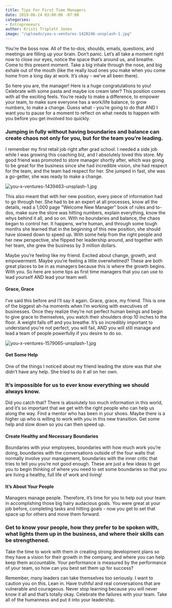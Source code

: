 ```yaml
---
title: Tips For First Time Managers
date: 2019-06-24 03:00:00 -07:00
categories:
- Entrepreneurs
author: Kristi Triplett Jones
image: "/uploads/you-x-ventures-1428246-unsplash-1.jpg"
---
```


You’re the boss now. All of the to-dos, shoulds, emails, questions, and meetings are filling up your brain. Don’t panic. Let’s all take a moment right now to close our eyes, notice the space that’s around us, and breathe. Come to this present moment. Take a big inhale through the nose, and big exhale out of the mouth (like the really loud ones you make when you come home from a long day at work. It’s okay - we’ve all been there). 

So here you are, the manager! Here is a huge congratulations to you! Celebrate with some pasta and maybe ice cream later? This position comes with all the exciting feels. You’re ready to make a difference, to empower your team, to make sure everyone has a work/life balance, to grow numbers, to make a change. Guess what - you’re going to do that AND I want you to pause for a moment to reflect on what needs to happen with you before you get involved too quickly.  

### Jumping in fully without having boundaries and balance can create chaos not only for you, but for the team you’re leading. 

I remember my first retail job right after grad school. I needed a side job while I was growing this coaching biz, and I absolutely loved this store. My good friend was promoted to store manager shortly after, which was going to be great for the business since she had incredible vision, she had respect for the team, and the team had respect for her. She jumped in fast, she was a go-getter, she was ready to make a change. 

![you-x-ventures-1439463-unsplash-1.jpg](/uploads/you-x-ventures-1439463-unsplash-1.jpg)

This also meant that with her new position, every piece of information had to go through her. She had to be an expert at all processes, know all the details, read a 1,000 page "Welcome New Manager" book of rules and to-dos, make sure the store was hitting numbers, explain everything, know the whys behind it all, and so on. With no boundaries and balance, the chaos began to control her. It happens, we’re human, and through some tough months she learned that in the beginning of this new position, she should have slowed down to speed up. With some help from the right people and her new perspective, she flipped her leadership around, and together with her team, she grew the business by 3 million dollars.

Maybe you’re feeling like my friend. Excited about change, growth, and empowerment. Maybe you’re feeling a little overwhelmed? These are both great places to be in as managers because this is where the growth begins. With you. So here are some tips as first time managers that you can use to lead yourself AND lead your team well.

#### Grace, Grace

I’ve said this before and I’ll say it again. Grace, grace, my friend. This is one of the biggest ah-ha moments when I’m working with executives of businesses. Once they realize they’re not perfect human beings and begin to give grace to themselves, you watch their shoulders drop 10 inches to the floor. A weight falls off and you breathe. It’s so incredibly important to understand you’re not perfect, you will fail, AND you will still manage and lead a team of people powerfully if you desire to do so.

![you-x-ventures-1579065-unsplash-1.jpg](/uploads/you-x-ventures-1579065-unsplash-1.jpg)

#### Get Some Help

One of the things I noticed about my friend leading the store was that she didn’t have any help. She tried to do it all on her own. 

### It’s impossible for us to ever know everything we should always know. 

Did you catch that? There is absolutely too much information in this world, and it’s so important that we get with the right people who can help us along the way. Find a mentor who has been in your shoes. Maybe there is a higher up who is willing to work with you in this new transition. Get some help and slow down so you can then speed up. 

#### Create Healthy and Necessary Boundaries

Boundaries with your employees, boundaries with how much work you’re doing, boundaries with the conversations outside of the four walls that normally involve your management, boundaries with the inner critic that tries to tell you you’re not good enough. These are just a few ideas to get you to begin thinking of where you need to set some boundaries so that you are living a healthy, full life of work and living!



#### It’s About Your People

Managers manage people. Therefore, it’s time for you to help out your team in accomplishing those big hairy audacious goals. You were great at your job before, completing tasks and hitting goals - now you get to set that space up for others and move them forward. 

### Get to know your people, how they prefer to be spoken with, what lights them up in the business, and where their skills can be strengthened. 

Take the time to work with them in creating strong development plans so they have a vision for their growth in the company, and where you can help keep them accountable. Your performance is measured by the performance of your team, so how can you best set them up for success?

Remember, many leaders can take themselves too seriously. I want to caution you on this. Lean in. Have truthful and real conversations that are vulnerable and courageous. Never stop learning because you will never know it all and that’s totally okay. Celebrate the failures with your team. Take all of the humanness and put it into your leadership. 